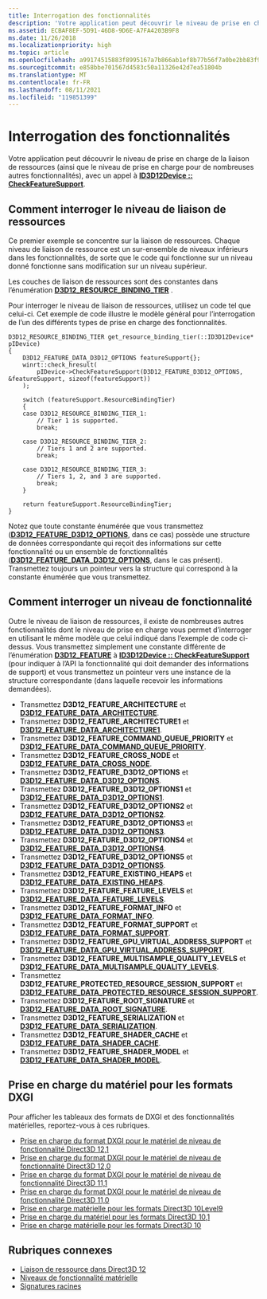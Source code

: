 ```yaml
---
title: Interrogation des fonctionnalités
description: 'Votre application peut découvrir le niveau de prise en charge de la liaison de ressources, ainsi que de nombreuses autres fonctionnalités, avec un appel à ID3D12Device \: \: CheckFeatureSupport.'
ms.assetid: ECBAF8EF-5D91-46D8-9D6E-A7FA4203B9F8
ms.date: 11/26/2018
ms.localizationpriority: high
ms.topic: article
ms.openlocfilehash: a99174515883f8995167a7b866ab1ef8b77b56f7a0be2bb83f960abd06e47713
ms.sourcegitcommit: e858bbe701567d4583c50a11326e42d7ea51804b
ms.translationtype: MT
ms.contentlocale: fr-FR
ms.lasthandoff: 08/11/2021
ms.locfileid: "119851399"
---
```

# <a name="capability-querying"></a>Interrogation des fonctionnalités

Votre application peut découvrir le niveau de prise en charge de la liaison de ressources (ainsi que le niveau de prise en charge pour de nombreuses autres fonctionnalités), avec un appel à [**ID3D12Device :: CheckFeatureSupport**](/windows/desktop/api/d3d12/nf-d3d12-id3d12device-checkfeaturesupport).

## <a name="how-to-query-for-the-resource-binding-tier"></a>Comment interroger le niveau de liaison de ressources

Ce premier exemple se concentre sur la liaison de ressources. Chaque niveau de liaison de ressource est un sur-ensemble de niveaux inférieurs dans les fonctionnalités, de sorte que le code qui fonctionne sur un niveau donné fonctionne sans modification sur un niveau supérieur.

Les couches de liaison de ressources sont des constantes dans l’énumération [**D3D12_RESOURCE_BINDING_TIER**](/windows/desktop/api/d3d12/ne-d3d12-d3d12_resource_binding_tier) .

Pour interroger le niveau de liaison de ressources, utilisez un code tel que celui-ci. Cet exemple de code illustre le modèle général pour l’interrogation de l’un des différents types de prise en charge des fonctionnalités.

```cppwinrt
D3D12_RESOURCE_BINDING_TIER get_resource_binding_tier(::ID3D12Device* pIDevice)
{
    D3D12_FEATURE_DATA_D3D12_OPTIONS featureSupport{};
    winrt::check_hresult(
        pIDevice->CheckFeatureSupport(D3D12_FEATURE_D3D12_OPTIONS, &featureSupport, sizeof(featureSupport))
    );

    switch (featureSupport.ResourceBindingTier)
    {
    case D3D12_RESOURCE_BINDING_TIER_1:
        // Tier 1 is supported.
        break;

    case D3D12_RESOURCE_BINDING_TIER_2:
        // Tiers 1 and 2 are supported.
        break;

    case D3D12_RESOURCE_BINDING_TIER_3:
        // Tiers 1, 2, and 3 are supported.
        break;
    }

    return featureSupport.ResourceBindingTier;
}
```

Notez que toute constante énumérée que vous transmettez ([**D3D12_FEATURE_D3D12_OPTIONS**](/windows/desktop/api/d3d12/ne-d3d12-d3d12_feature), dans ce cas) possède une structure de données correspondante qui reçoit des informations sur cette fonctionnalité ou un ensemble de fonctionnalités ([**D3D12_FEATURE_DATA_D3D12_OPTIONS**](/windows/desktop/api/d3d12/ns-d3d12-d3d12_feature_data_d3d12_options), dans le cas présent). Transmettez toujours un pointeur vers la structure qui correspond à la constante énumérée que vous transmettez.

## <a name="how-to-query-for-any-feature-level"></a>Comment interroger un niveau de fonctionnalité

Outre le niveau de liaison de ressources, il existe de nombreuses autres fonctionnalités dont le niveau de prise en charge vous permet d’interroger en utilisant le même modèle que celui indiqué dans l’exemple de code ci-dessus. Vous transmettez simplement une constante différente de l’énumération [**D3D12_FEATURE**](/windows/desktop/api/d3d12/ne-d3d12-d3d12_feature) à [**ID3D12Device :: CheckFeatureSupport**](/windows/desktop/api/d3d12/nf-d3d12-id3d12device-checkfeaturesupport) (pour indiquer à l’API la fonctionnalité qui doit demander des informations de support) et vous transmettez un pointeur vers une instance de la structure correspondante (dans laquelle recevoir les informations demandées).

- Transmettez **D3D12_FEATURE_ARCHITECTURE** et [**D3D12_FEATURE_DATA_ARCHITECTURE**](/windows/desktop/api/d3d12/ns-d3d12-d3d12_feature_data_architecture).
- Transmettez **D3D12_FEATURE_ARCHITECTURE1** et [**D3D12_FEATURE_DATA_ARCHITECTURE1**](/windows/desktop/api/d3d12/ns-d3d12-d3d12_feature_data_architecture1).
- Transmettez **D3D12_FEATURE_COMMAND_QUEUE_PRIORITY** et [**D3D12_FEATURE_DATA_COMMAND_QUEUE_PRIORITY**](/windows/desktop/api/d3d12/ns-d3d12-d3d12_feature_data_command_queue_priority).
- Transmettez **D3D12_FEATURE_CROSS_NODE** et [**D3D12_FEATURE_DATA_CROSS_NODE**](/windows/desktop/api/d3d12/ns-d3d12-d3d12_feature_data_cross_node).
- Transmettez **D3D12_FEATURE_D3D12_OPTIONS** et [**D3D12_FEATURE_DATA_D3D12_OPTIONS**](/windows/desktop/api/d3d12/ns-d3d12-d3d12_feature_data_d3d12_options).
- Transmettez **D3D12_FEATURE_D3D12_OPTIONS1** et [**D3D12_FEATURE_DATA_D3D12_OPTIONS1**](/windows/desktop/api/d3d12/ns-d3d12-d3d12_feature_data_d3d12_options1).
- Transmettez **D3D12_FEATURE_D3D12_OPTIONS2** et [**D3D12_FEATURE_DATA_D3D12_OPTIONS2**](/windows/desktop/api/d3d12/ns-d3d12-d3d12_feature_data_d3d12_options2).
- Transmettez **D3D12_FEATURE_D3D12_OPTIONS3** et [**D3D12_FEATURE_DATA_D3D12_OPTIONS3**](/windows/desktop/api/d3d12/ns-d3d12-d3d12_feature_data_d3d12_options3).
- Transmettez **D3D12_FEATURE_D3D12_OPTIONS4** et [**D3D12_FEATURE_DATA_D3D12_OPTIONS4**](/windows/desktop/api/d3d12/ns-d3d12-d3d12_feature_data_d3d12_options4).
- Transmettez **D3D12_FEATURE_D3D12_OPTIONS5** et [**D3D12_FEATURE_DATA_D3D12_OPTIONS5**](/windows/desktop/api/d3d12/ns-d3d12-d3d12_feature_data_d3d12_options5).
- Transmettez **D3D12_FEATURE_EXISTING_HEAPS** et [**D3D12_FEATURE_DATA_EXISTING_HEAPS**](/windows/desktop/api/d3d12/ns-d3d12-d3d12_feature_data_existing_heaps).
- Transmettez **D3D12_FEATURE_FEATURE_LEVELS** et [**D3D12_FEATURE_DATA_FEATURE_LEVELS**](/windows/desktop/api/d3d12/ns-d3d12-d3d12_feature_data_feature_levels).
- Transmettez **D3D12_FEATURE_FORMAT_INFO** et [**D3D12_FEATURE_DATA_FORMAT_INFO**](/windows/desktop/api/d3d12/ns-d3d12-d3d12_feature_data_format_info).
- Transmettez **D3D12_FEATURE_FORMAT_SUPPORT** et [**D3D12_FEATURE_DATA_FORMAT_SUPPORT**](/windows/desktop/api/d3d12/ns-d3d12-d3d12_feature_data_format_support).
- Transmettez **D3D12_FEATURE_GPU_VIRTUAL_ADDRESS_SUPPORT** et [**D3D12_FEATURE_DATA_GPU_VIRTUAL_ADDRESS_SUPPORT**](/windows/desktop/api/d3d12/ns-d3d12-d3d12_feature_data_gpu_virtual_address_support).
- Transmettez **D3D12_FEATURE_MULTISAMPLE_QUALITY_LEVELS** et [**D3D12_FEATURE_DATA_MULTISAMPLE_QUALITY_LEVELS**](/windows/desktop/api/d3d12/ns-d3d12-d3d12_feature_data_multisample_quality_levels).
- Transmettez **D3D12_FEATURE_PROTECTED_RESOURCE_SESSION_SUPPORT** et [**D3D12_FEATURE_DATA_PROTECTED_RESOURCE_SESSION_SUPPORT**](/windows/desktop/api/d3d12/ns-d3d12-d3d12_feature_data_protected_resource_session_support).
- Transmettez **D3D12_FEATURE_ROOT_SIGNATURE** et [**D3D12_FEATURE_DATA_ROOT_SIGNATURE**](/windows/desktop/api/d3d12/ns-d3d12-d3d12_feature_data_root_signature).
- Transmettez **D3D12_FEATURE_SERIALIZATION** et [**D3D12_FEATURE_DATA_SERIALIZATION**](/windows/desktop/api/d3d12/ns-d3d12-d3d12_feature_data_serialization).
- Transmettez **D3D12_FEATURE_SHADER_CACHE** et [**D3D12_FEATURE_DATA_SHADER_CACHE**](/windows/desktop/api/d3d12/ns-d3d12-d3d12_feature_data_shader_cache).
- Transmettez **D3D12_FEATURE_SHADER_MODEL** et [**D3D12_FEATURE_DATA_SHADER_MODEL**](/windows/desktop/api/d3d12/ns-d3d12-d3d12_feature_data_shader_model).

## <a name="hardware-support-for-dxgi-formats"></a>Prise en charge du matériel pour les formats DXGI

Pour afficher les tableaux des formats de DXGI et des fonctionnalités matérielles, reportez-vous à ces rubriques.

- [Prise en charge du format DXGI pour le matériel de niveau de fonctionnalité Direct3D 12,1](/windows/desktop/direct3ddxgi/hardware-support-for-direct3d-12-1-formats)
- [Prise en charge du format DXGI pour le matériel de niveau de fonctionnalité Direct3D 12,0](/windows/desktop/direct3ddxgi/hardware-support-for-direct3d-12-0-formats)
- [Prise en charge du format DXGI pour le matériel de niveau de fonctionnalité Direct3D 11,1](/windows/desktop/direct3ddxgi/format-support-for-direct3d-11-1-feature-level-hardware)
- [Prise en charge du format DXGI pour le matériel de niveau de fonctionnalité Direct3D 11,0](/windows/desktop/direct3ddxgi/format-support-for-direct3d-11-0-feature-level-hardware)
- [Prise en charge matérielle pour les formats Direct3D 10Level9](/previous-versions//ff471324(v=vs.85))
- [Prise en charge du matériel pour les formats Direct3D 10,1](/previous-versions//cc627091(v=vs.85))
- [Prise en charge matérielle pour les formats Direct3D 10](/previous-versions//cc627090(v=vs.85))

## <a name="related-topics"></a>Rubriques connexes

* [Liaison de ressource dans Direct3D 12](resource-binding.md)
* [Niveaux de fonctionnalité matérielle](hardware-feature-levels.md)
* [Signatures racines](root-signatures.md)